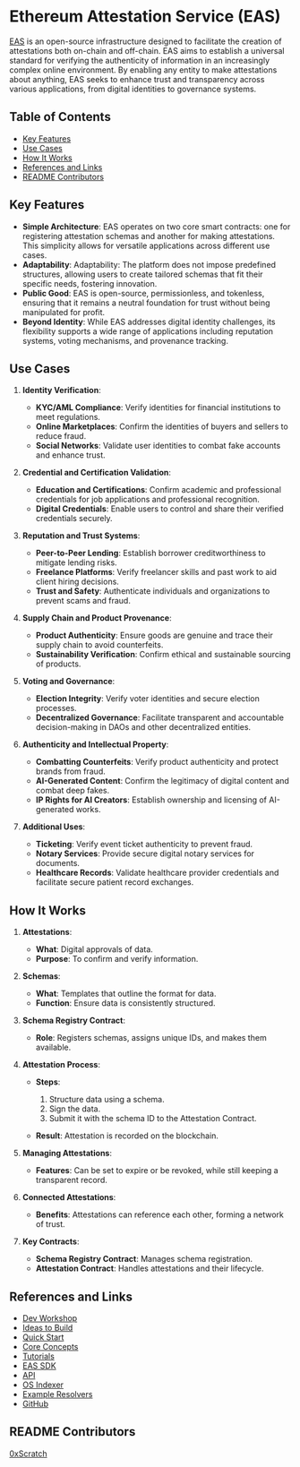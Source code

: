 # Ethereum Attestation Service (EAS)

[EAS](https://attest.org/) is an open-source infrastructure designed to facilitate the creation of attestations both on-chain and off-chain. EAS aims to establish a universal standard for verifying the authenticity of information in an increasingly complex online environment. By enabling any entity to make attestations about anything, EAS seeks to enhance trust and transparency across various applications, from digital identities to governance systems.

## Table of Contents

- [Key Features](#key-features)
- [Use Cases](#use-cases)
- [How It Works](#how-it-works)
- [References and Links](#references-and-links)
- [README Contributors](#readme-contributors)

## Key Features

- **Simple Architecture**: EAS operates on two core smart contracts: one for registering attestation schemas and another for making attestations. This simplicity allows for versatile applications across different use cases.
- **Adaptability**: Adaptability: The platform does not impose predefined structures, allowing users to create tailored schemas that fit their specific needs, fostering innovation.
- **Public Good**: EAS is open-source, permissionless, and tokenless, ensuring that it remains a neutral foundation for trust without being manipulated for profit.
- **Beyond Identity**: While EAS addresses digital identity challenges, its flexibility supports a wide range of applications including reputation systems, voting mechanisms, and provenance tracking.

## Use Cases

1. **Identity Verification**:
    - **KYC/AML Compliance**: Verify identities for financial institutions to meet regulations.
    - **Online Marketplaces**: Confirm the identities of buyers and sellers to reduce fraud.
    - **Social Networks**: Validate user identities to combat fake accounts and enhance trust.

2. **Credential and Certification Validation**:
    - **Education and Certifications**: Confirm academic and professional credentials for job applications and professional recognition.
    - **Digital Credentials**: Enable users to control and share their verified credentials securely.

3. **Reputation and Trust Systems**:
    - **Peer-to-Peer Lending**: Establish borrower creditworthiness to mitigate lending risks.
    - **Freelance Platforms**: Verify freelancer skills and past work to aid client hiring decisions.
    - **Trust and Safety**: Authenticate individuals and organizations to prevent scams and fraud.

4. **Supply Chain and Product Provenance**:
    - **Product Authenticity**: Ensure goods are genuine and trace their supply chain to avoid counterfeits.
    - **Sustainability Verification**: Confirm ethical and sustainable sourcing of products.

5. **Voting and Governance**:
    - **Election Integrity**: Verify voter identities and secure election processes.
    - **Decentralized Governance**: Facilitate transparent and accountable decision-making in DAOs and other decentralized entities.

6. **Authenticity and Intellectual Property**:
    - **Combatting Counterfeits**: Verify product authenticity and protect brands from fraud.
    - **AI-Generated Content**: Confirm the legitimacy of digital content and combat deep fakes.
    - **IP Rights for AI Creators**: Establish ownership and licensing of AI-generated works.

7. **Additional Uses**:
    - **Ticketing**: Verify event ticket authenticity to prevent fraud.
    - **Notary Services**: Provide secure digital notary services for documents.
    - **Healthcare Records**: Validate healthcare provider credentials and facilitate secure patient record exchanges.

## How It Works

1. **Attestations**:
    - **What**: Digital approvals of data.
    - **Purpose**: To confirm and verify information.

2. **Schemas**:
    - **What**: Templates that outline the format for data.
    - **Function**: Ensure data is consistently structured.

3. **Schema Registry Contract**:
    - **Role**: Registers schemas, assigns unique IDs, and makes them available.

4. **Attestation Process**:
    - **Steps**:

        1. Structure data using a schema.
        2. Sign the data.
        3. Submit it with the schema ID to the Attestation Contract.

    - **Result**: Attestation is recorded on the blockchain.

5. **Managing Attestations**:
    - **Features**: Can be set to expire or be revoked, while still keeping a transparent record.

6. **Connected Attestations**:
    - **Benefits**: Attestations can reference each other, forming a network of trust.

7. **Key Contracts**:
    - **Schema Registry Contract**: Manages schema registration.
    - **Attestation Contract**: Handles attestations and their lifecycle.

## References and Links

- [Dev Workshop](https://www.youtube.com/watch?v=bafc92BbKeU)
- [Ideas to Build](https://docs.attest.org/docs/category/ideas-to-build)
- [Quick Start](https://docs.attest.org/docs/category/quick-start)
- [Core Concepts](https://docs.attest.org/docs/category/core-concepts)
- [Tutorials](https://docs.attest.org/docs/category/core-concepts)
- [EAS SDK](https://docs.attest.org/docs/developer-tools/eas-sdk)
- [API](https://docs.attest.org/docs/developer-tools/eas-sdk)
- [OS Indexer](https://github.com/ethereum-attestation-service/eas-indexing-service)
- [Example Resolvers](https://github.com/ethereum-attestation-service/eas-contracts/tree/master/contracts/resolver/examples)
- [GitHub](https://github.com/ethereum-attestation-service)

## README Contributors

[0xScratch](https://github.com/0xScratch)
